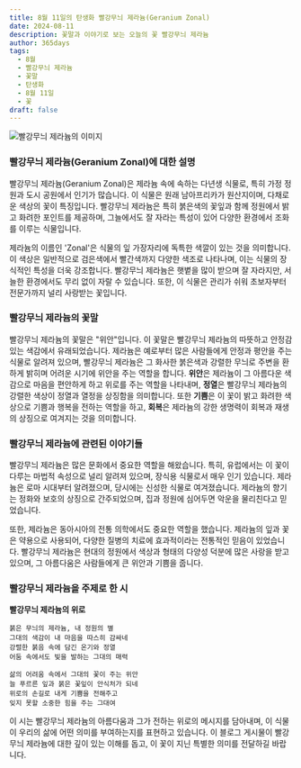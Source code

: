 ```yaml
---
title: 8월 11일의 탄생화 빨강무늬 제라늄(Geranium Zonal)
date: 2024-08-11
description: 꽃말과 이야기로 보는 오늘의 꽃 빨강무늬 제라늄
author: 365days
tags:
  - 8월
  - 빨강무늬 제라늄
  - 꽃말
  - 탄생화
  - 8월 11일
  - 꽃
draft: false
---
```


![빨강무늬 제라늄의 이미지](https://cdn.pixabay.com/photo/2013/11/04/19/02/red-205385_1280.jpg#center)


### 빨강무늬 제라늄(Geranium Zonal)에 대한 설명

빨강무늬 제라늄(Geranium Zonal)은 제라늄 속에 속하는 다년생 식물로, 특히 가정 정원과 도시 공원에서 인기가 많습니다. 이 식물은 원래 남아프리카가 원산지이며, 다채로운 색상의 꽃이 특징입니다. 빨강무늬 제라늄은 특히 붉은색의 꽃잎과 함께 정원에서 밝고 화려한 포인트를 제공하며, 그늘에서도 잘 자라는 특성이 있어 다양한 환경에서 조화를 이루는 식물입니다.

제라늄의 이름인 'Zonal'은 식물의 잎 가장자리에 독특한 색깔이 있는 것을 의미합니다. 이 색상은 일반적으로 검은색에서 빨간색까지 다양한 색조로 나타나며, 이는 식물의 장식적인 특성을 더욱 강조합니다. 빨강무늬 제라늄은 햇볕을 많이 받으며 잘 자라지만, 서늘한 환경에서도 무리 없이 자랄 수 있습니다. 또한, 이 식물은 관리가 쉬워 초보자부터 전문가까지 널리 사랑받는 꽃입니다.

### 빨강무늬 제라늄의 꽃말

빨강무늬 제라늄의 꽃말은 "위안"입니다. 이 꽃말은 빨강무늬 제라늄의 따뜻하고 안정감 있는 색감에서 유래되었습니다. 제라늄은 예로부터 많은 사람들에게 안정과 평안을 주는 식물로 알려져 있으며, 빨강무늬 제라늄은 그 화사한 붉은색과 강렬한 무늬로 주변을 환하게 밝히며 어려운 시기에 위안을 주는 역할을 합니다. **위안**은 제라늄이 그 아름다운 색감으로 마음을 편안하게 하고 위로를 주는 역할을 나타내며, **정열**은 빨강무늬 제라늄의 강렬한 색상이 정열과 열정을 상징함을 의미합니다. 또한 **기쁨**은 이 꽃이 밝고 화려한 색상으로 기쁨과 행복을 전하는 역할을 하고, **회복**은 제라늄의 강한 생명력이 회복과 재생의 상징으로 여겨지는 것을 의미합니다.

### 빨강무늬 제라늄에 관련된 이야기들

빨강무늬 제라늄은 많은 문화에서 중요한 역할을 해왔습니다. 특히, 유럽에서는 이 꽃이 다루는 마법적 속성으로 널리 알려져 있으며, 장식용 식물로서 매우 인기 있습니다. 제라늄은 로마 시대부터 알려졌으며, 당시에는 신성한 식물로 여겨졌습니다. 제라늄의 향기는 정화와 보호의 상징으로 간주되었으며, 집과 정원에 심어두면 악운을 물리친다고 믿었습니다. 

또한, 제라늄은 동아시아의 전통 의학에서도 중요한 역할을 했습니다. 제라늄의 잎과 꽃은 약용으로 사용되어, 다양한 질병의 치료에 효과적이라는 전통적인 믿음이 있었습니다. 빨강무늬 제라늄은 현대의 정원에서 색상과 형태의 다양성 덕분에 많은 사랑을 받고 있으며, 그 아름다움은 사람들에게 큰 위안과 기쁨을 줍니다.

### 빨강무늬 제라늄을 주제로 한 시

**빨강무늬 제라늄의 위로**

	붉은 무늬의 제라늄, 내 정원의 별
	그대의 색감이 내 마음을 따스히 감싸네
	강렬한 붉음 속에 담긴 온기와 정열
	어둠 속에서도 빛을 발하는 그대의 매력
	
	삶의 어려움 속에서 그대의 꽃이 주는 위안
	늘 푸르른 잎과 붉은 꽃잎이 안식처가 되네
	위로의 손길로 내게 기쁨을 전해주고
	잊지 못할 소중한 힘을 주는 그대여

이 시는 빨강무늬 제라늄의 아름다움과 그가 전하는 위로의 메시지를 담아내며, 이 식물이 우리의 삶에 어떤 의미를 부여하는지를 표현하고 있습니다. 이 블로그 게시물이 빨강무늬 제라늄에 대한 깊이 있는 이해를 돕고, 이 꽃이 지닌 특별한 의미를 전달하길 바랍니다.